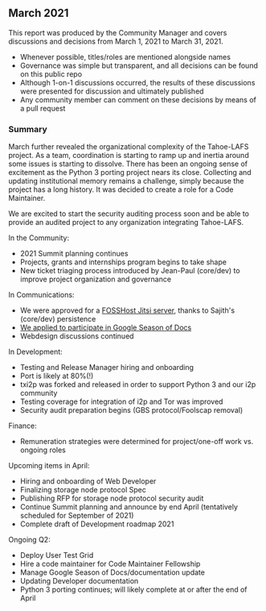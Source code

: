 ## March 2021

This report was produced by the Community Manager and covers discussions and decisions from March 1, 2021 to March 31, 2021.

+ Whenever possible, titles/roles are mentioned alongside names
+ Governance was simple but transparent, and all decisions can be found on this public repo
+ Although 1-on-1 discussions occurred, the results of these discussions were presented for discussion and ultimately published
+ Any community member can comment on these decisions by means of a pull request

### Summary

March further revealed the organizational complexity of the Tahoe-LAFS project.
As a team, coordination is starting to ramp up and inertia around some issues
is starting to dissolve. There has been an ongoing sense of excitement as the
Python 3 porting project nears its close. Collecting and updating institutional
memory remains a challenge, simply because the project has a long history. It was
decided to create a role for a Code Maintainer.

We are excited to start the security auditing process soon and be able to provide
an audited project to any organization integrating Tahoe-LAFS.

In the Community:
+ 2021 Summit planning continues
+ Projects, grants and internships program begins to take shape
+ New ticket triaging process introduced by Jean-Paul (core/dev) to improve
project organization and governance

In Communications:
+ We were approved for a [FOSSHost Jitsi server](https://tahoe-lafs.fossho.st/),
thanks to Sajith's (core/dev) persistence
+ [We applied to participate in Google Season of Docs](https://github.com/tahoe-lafs/community/blob/main/project-notes/season-of-docs-2021/project-proposal.md)
+ Webdesign discussions continued

In Development:
+ Testing and Release Manager hiring and onboarding
+ Port is likely at 80%(!)
+ txi2p was forked and released in order to support Python 3 and our i2p community
+ Testing coverage for integration of i2p and Tor was improved
+ Security audit preparation begins (GBS protocol/Foolscap removal)

Finance:
+ Remuneration strategies were determined for project/one-off work vs. ongoing roles

Upcoming items in April:
+ Hiring and onboarding of Web Developer
+ Finalizing storage node protocol Spec
+ Publishing RFP for storage node protocol security audit
+ Continue Summit planning and announce by end April (tentatively scheduled for September of 2021)
+ Complete draft of Development roadmap 2021

Ongoing Q2:
+ Deploy User Test Grid
+ Hire a code maintainer for Code Maintainer Fellowship
+ Manage Google Season of Docs/documentation update
+ Updating Developer documentation
+ Python 3 porting continues; will likely complete at or after the end of April
